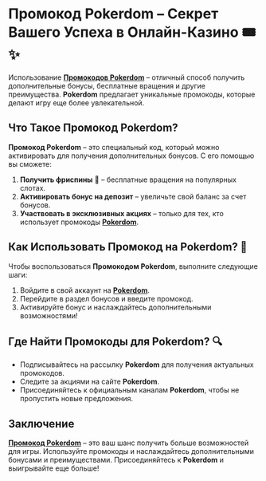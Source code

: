 # Промокод Pokerdom – Секрет Вашего Успеха в Онлайн-Казино 🎟️✨

Использование **[Промокодов Pokerdom](https://brandplay.link/4k77v2yx)** – отличный способ получить дополнительные бонусы, бесплатные вращения и другие преимущества. **Pokerdom** предлагает уникальные промокоды, которые делают игру еще более увлекательной.

## Что Такое Промокод Pokerdom?

**Промокод Pokerdom** – это специальный код, который можно активировать для получения дополнительных бонусов. С его помощью вы сможете:

1. **Получить фриспины** 🎰 – бесплатные вращения на популярных слотах.
2. **Активировать бонус на депозит** – увеличьте свой баланс за счет бонусов.
3. **Участвовать в эксклюзивных акциях** – только для тех, кто использует промокоды **[Pokerdom](https://brandplay.link/4k77v2yx)**.

## Как Использовать Промокод на Pokerdom? 🎫

Чтобы воспользоваться **Промокодом Pokerdom**, выполните следующие шаги:

1. Войдите в свой аккаунт на **[Pokerdom](https://brandplay.link/4k77v2yx)**.
2. Перейдите в раздел бонусов и введите промокод.
3. Активируйте бонус и наслаждайтесь дополнительными возможностями!

## Где Найти Промокоды для Pokerdom? 🔍

- Подписывайтесь на рассылку **Pokerdom** для получения актуальных промокодов.
- Следите за акциями на сайте **Pokerdom**.
- Присоединяйтесь к официальным каналам **Pokerdom**, чтобы не пропустить новые предложения.

## Заключение

**[Промокод Pokerdom](https://brandplay.link/4k77v2yx)** – это ваш шанс получить больше возможностей для игры. Используйте промокоды и наслаждайтесь дополнительными бонусами и преимуществами. Присоединяйтесь к **Pokerdom** и выигрывайте еще больше!
